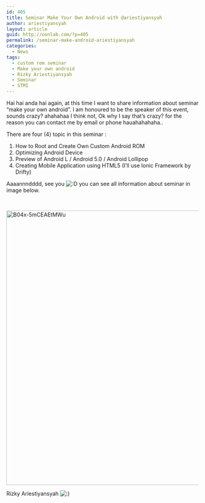 ```yaml
---
id: 405
title: Seminar Make Your Own Android with @ariestiyansyah
author: ariestiyansyah
layout: article
guid: http://oonlab.com/?p=405
permalink: /seminar-make-android-ariestiyansyah
categories:
  - News
tags:
  - custom rom seminar
  - Make your own android
  - Rizky Ariestiyansyah
  - Seminar
  - STMI
---
```

Hai hai anda hai again, at this time I want to share information about seminar &#8220;make your own android&#8221;. I am honoured to be the speaker of this event, sounds crazy? ahahahaa I think not, Ok why I say that&#8217;s crazy? for the reason you can contact me by email or phone hauahahahaha..

There are four (4) topic in this seminar :

  1. How to Root and Create Own Custom Android ROM
  2. Optimizing Android Device
  3. Preview of Android L / Android 5.0 / Android Lollipop
  4. Creating Mobile Application using HTML5 (I&#8217;ll use Ionic Framework by Drifty)

Aaaannndddd, see you <img src="https://oonlab.com/wp-includes/images/smilies/icon_biggrin.gif" alt=":D" class="wp-smiley" /> you can see all information about seminar in image below.

&nbsp;

[<img class="aligncenter size-full wp-image-407" src="http://oonlab.com/wp-content/uploads/2014/10/B04x-5mCEAEtMWu.jpg" alt="B04x-5mCEAEtMWu" width="508" height="720" />][1]

Rizky Ariestiyansyah <img src="https://oonlab.com/wp-includes/images/smilies/icon_smile.gif" alt=":)" class="wp-smiley" />

 [1]: http://oonlab.com/wp-content/uploads/2014/10/B04x-5mCEAEtMWu.jpg